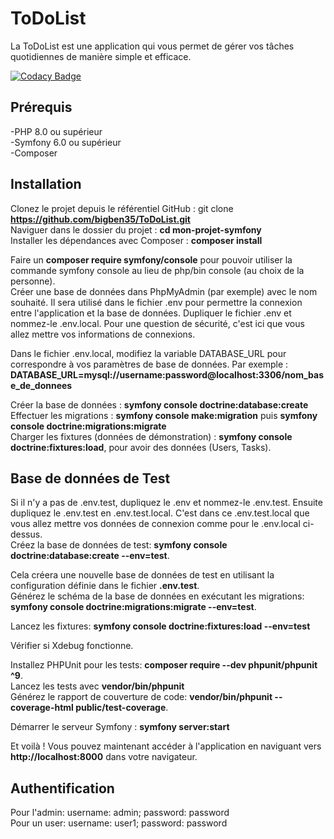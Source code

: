 # ToDoList
La ToDoList est une application qui vous permet de gérer vos tâches quotidiennes de manière simple et efficace.

[![Codacy Badge](https://app.codacy.com/project/badge/Grade/3f25d8c0122047bcbb82f8fc7a0546cd)](https://app.codacy.com/gh/bigben35/ToDoList/dashboard?utm_source=gh&utm_medium=referral&utm_content=&utm_campaign=Badge_grade)


## Prérequis
-PHP 8.0 ou supérieur  
-Symfony 6.0 ou supérieur  
-Composer

## Installation
Clonez le projet depuis le référentiel GitHub : git clone **https://github.com/bigben35/ToDoList.git**  
Naviguer dans le dossier du projet : **cd mon-projet-symfony**  
Installer les dépendances avec Composer : **composer install**  

Faire un **composer require symfony/console** pour pouvoir utiliser la commande symfony console au lieu de php/bin console (au choix de la personne).  
Créer une base de données dans PhpMyAdmin (par exemple) avec le nom souhaité. Il sera utilisé dans le fichier .env pour permettre la connexion entre l'application et la base de données. Dupliquer le fichier .env et nommez-le .env.local. Pour une question de sécurité, c'est ici que vous allez mettre vos informations de connexions.  

Dans le fichier .env.local, modifiez la variable DATABASE_URL pour correspondre à vos paramètres de base de données. Par exemple : **DATABASE_URL=mysql://username:password@localhost:3306/nom_base_de_donnees**  

Créer la base de données : **symfony console doctrine:database:create**  
Effectuer les migrations : **symfony console make:migration** puis **symfony console doctrine:migrations:migrate**  
Charger les fixtures (données de démonstration) : **symfony console doctrine:fixtures:load**, pour avoir des données (Users, Tasks).  
  

## Base de données de Test  
Si il n'y a pas de .env.test, dupliquez le .env et nommez-le .env.test. Ensuite dupliquez le .env.test en .env.test.local. C'est dans ce .env.test.local que vous allez mettre vos données de connexion comme pour le .env.local ci-dessus.  
Créez la base de données de test: **symfony console doctrine:database:create --env=test**. 

Cela créera une nouvelle base de données de test en utilisant la configuration définie dans le fichier **.env.test**.  
Générez le schéma de la base de données en exécutant les migrations: **symfony console doctrine:migrations:migrate --env=test**.  

Lancez les fixtures: **symfony console doctrine:fixtures:load --env=test**

Vérifier si Xdebug fonctionne.  

Installez PHPUnit pour les tests: **composer require --dev phpunit/phpunit ^9**.  
Lancez les tests avec **vendor/bin/phpunit**  
Générez le rapport de couverture de code: **vendor/bin/phpunit --coverage-html public/test-coverage**.  

Démarrer le serveur Symfony : **symfony server:start**  

Et voilà ! Vous pouvez maintenant accéder à l'application en naviguant vers **http://localhost:8000** dans votre navigateur.

## Authentification 
Pour l'admin: username: admin; password: password  
Pour un user: username: user1; password: password

